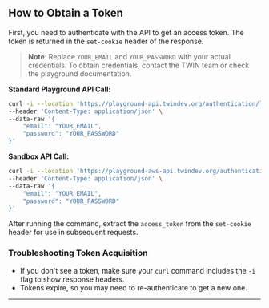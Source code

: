 ## How to Obtain a Token

First, you need to authenticate with the API to get an access token. The token is returned in the `set-cookie` header of the response.

> **Note**: Replace `YOUR_EMAIL` and `YOUR_PASSWORD` with your actual credentials. To obtain credentials, contact the TWIN team or check the playground documentation.

**Standard Playground API Call:**

```sh
curl -i --location 'https://playground-api.twindev.org/authentication/login' \
--header 'Content-Type: application/json' \
--data-raw '{
    "email": "YOUR_EMAIL",
    "password": "YOUR_PASSWORD"
}'
```

**Sandbox API Call:**

```sh
curl -i --location 'https://playground-aws-api.twindev.org/authentication/login' \
--header 'Content-Type: application/json' \
--data-raw '{
    "email": "YOUR_EMAIL",
    "password": "YOUR_PASSWORD"
}'
```

After running the command, extract the `access_token` from the `set-cookie` header for use in subsequent requests.

### Troubleshooting Token Acquisition

- If you don't see a token, make sure your `curl` command includes the `-i` flag to show response headers.
- Tokens expire, so you may need to re-authenticate to get a new one.

---
